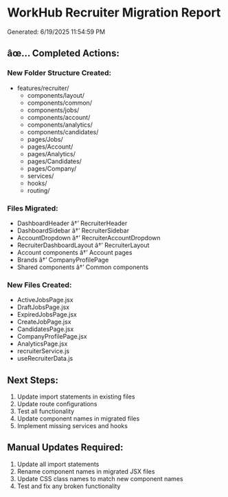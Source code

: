 ﻿#  WorkHub Recruiter Migration Report
Generated: 6/19/2025 11:54:59 PM

## âœ… Completed Actions:

###  New Folder Structure Created:
- features/recruiter/
  - components/layout/
  - components/common/
  - components/jobs/
  - components/account/
  - components/analytics/
  - components/candidates/
  - pages/Jobs/
  - pages/Account/
  - pages/Analytics/
  - pages/Candidates/
  - pages/Company/
  - services/
  - hooks/
  - routing/

###  Files Migrated:
- DashboardHeader â†’ RecruiterHeader
- DashboardSidebar â†’ RecruiterSidebar
- AccountDropdown â†’ RecruiterAccountDropdown
- RecruiterDashboardLayout â†’ RecruiterLayout
- Account components â†’ Account pages
- Brands â†’ CompanyProfilePage
- Shared components â†’ Common components

###  New Files Created:
- ActiveJobsPage.jsx
- DraftJobsPage.jsx
- ExpiredJobsPage.jsx
- CreateJobPage.jsx
- CandidatesPage.jsx
- CompanyProfilePage.jsx
- AnalyticsPage.jsx
- recruiterService.js
- useRecruiterData.js

##  Next Steps:

1. Update import statements in existing files
2. Update route configurations
3. Test all functionality
4. Update component names in migrated files
5. Implement missing services and hooks

##  Manual Updates Required:

1. Update all import statements
2. Rename component names in migrated JSX files
3. Update CSS class names to match new component names
4. Test and fix any broken functionality
